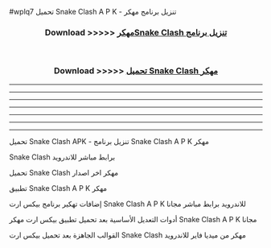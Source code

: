 #wplq7 تحميل Snake Clash A P K - تنزيل برنامج مهكر



<div align="center">
<h3>Download >>>>> <a href="https://runaway1.web.app/?sq=Snake Clash">مهكرSnake Clash تنزيل برنامج</a></h3><br>

<h3>Download >>>>> <a href="https://runaway1.web.app/?sq=Snake Clash">تحميل Snake Clash مهكر</a></h3>
</div>


----------------------------------------------------------

----------------------------------------------------------

----------------------------------------------------------

----------------------------------------------------------

----------------------------------------------------------

----------------------------------------------------------

----------------------------------------------------------

تحميل Snake Clash APK - تنزيل برنامج Snake Clash A P K مهكر

Snake Clash برابط مباشر للاندرويد

تحميل Snake Clash مهكر اخر اصدار

تطبيق Snake Clash A P K مهكر

إضافات تهكير برنامج بيكس ارت Snake Clash A P K للاندرويد برابط مباشر مجانا

أدوات التعديل الأساسية بعد تحميل تطبيق بيكس ارت مهكر Snake Clash A P K مجانا

القوالب الجاهزة بعد تحميل بيكس ارت Snake Clash مهكر من ميديا فاير للاندرويد


